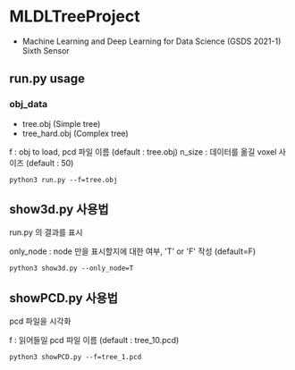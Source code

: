 # MLDLTreeProject

- Machine Learning and Deep Learning for Data Science (GSDS 2021-1) Sixth Sensor

## run.py usage

### obj_data

+ tree.obj (Simple tree)
+ tree_hard.obj (Complex tree)

f : obj to load, pcd 파일 이름 (default : tree.obj)
n_size : 데이터를 옮길 voxel 사이즈 (default : 50)

```
python3 run.py --f=tree.obj
```



## show3d.py 사용법

run.py 의 결과를 표시

only_node : node 만을 표시할지에 대한 여부, 'T' or 'F' 작성 (default=F)

```
python3 show3d.py --only_node=T
```



## showPCD.py 사용법

pcd 파일을 시각화

f : 읽어들일 pcd 파일 이름 (default : tree_10.pcd)

```
python3 showPCD.py --f=tree_1.pcd
```


